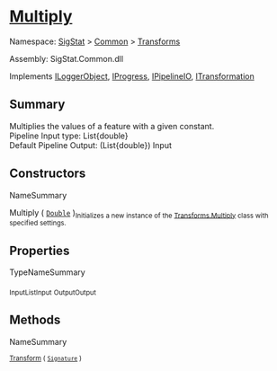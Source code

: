 # [Multiply](./Multiply.md)

Namespace: [SigStat]() > [Common](./../README.md) > [Transforms](./README.md)

Assembly: SigStat.Common.dll

Implements [ILoggerObject](./../ILoggerObject.md), [IProgress](./../Helpers/IProgress.md), [IPipelineIO](./../Pipeline/IPipelineIO.md), [ITransformation](./../ITransformation.md)

## Summary
Multiplies the values of a feature with a given constant.  <br>Pipeline Input type: List{double}<br>Default Pipeline Output: (List{double}) Input

## Constructors

NameSummary

Multiply ( [`Double`](https://docs.microsoft.com/en-us/dotnet/api/System.Double) )<sub>Initializes a new instance of the [Transforms.Multiply](https://github.com/hargitomi97/sigstat/blob/master/docs/md/SigStat/Common/Transforms/Multiply.md) class with specified settings.</sub>


## Properties

TypeNameSummary

<sub>InputList</sub><sub>Input</sub>
<sub>Output</sub><sub>Output</sub>


## Methods

NameSummary

<sub>[Transform](./Methods/Multiply-100663629.md) ( [`Signature`](./../Signature.md) )</sub><sub></sub>


